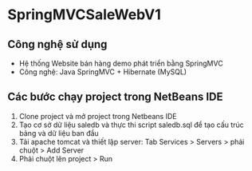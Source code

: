 # SpringMVCSaleWebV1
<h2>Công nghệ sử dụng</h2>
<ul>
  <li>Hệ thống Website bán hàng demo phát triển bằng SpringMVC</li>
  <li>Công nghệ: Java SpringMVC + Hibernate (MySQL) </li>
</ul>

<h2>Các bước chạy project trong NetBeans IDE</h2>
<ol>
  <li>Clone project và mở project trong Netbeans IDE</li>
  <li>Tạo cơ sở dữ liệu saledb và thực thi script saledb.sql để tạo cấu trúc bảng và dữ liệu ban đầu</li>
  <li>Tải apache tomcat và thiết lập server: Tab Services > Servers > phải chuột > Add Server</li>
  <li>Phải chuột lên project > Run</li>
</ol>
